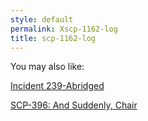 ```yaml
---
style: default
permalink: Xscp-1162-log
title: scp-1162-log
---
```

You may also like:

[Incident 239-Abridged](http://scp-wiki.net/incident-239-abridged)

[SCP-396: And Suddenly, Chair](http://scp-wiki.net/scp-396)
